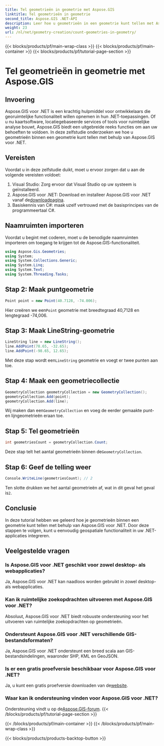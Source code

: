 ```yaml
---
title: Tel geometrieën in geometrie met Aspose.GIS
linktitle: Tel geometrieën in geometrie
second_title: Aspose.GIS .NET-API
description: Leer hoe u geometrieën in een geometrie kunt tellen met Aspose.GIS voor .NET. Stapsgewijze tutorial met codevoorbeelden voor ontwikkelaars.
weight: 23
url: /nl/net/geometry-creation/count-geometries-in-geometry/
---
```


{{< blocks/products/pf/main-wrap-class >}}
{{< blocks/products/pf/main-container >}}
{{< blocks/products/pf/tutorial-page-section >}}

# Tel geometrieën in geometrie met Aspose.GIS

## Invoering
Aspose.GIS voor .NET is een krachtig hulpmiddel voor ontwikkelaars die georuimtelijke functionaliteit willen opnemen in hun .NET-toepassingen. Of u nu kaartsoftware, locatiegebaseerde services of tools voor ruimtelijke analyse bouwt, Aspose.GIS biedt een uitgebreide reeks functies om aan uw behoeften te voldoen. In deze zelfstudie onderzoeken we hoe u geometrieën binnen een geometrie kunt tellen met behulp van Aspose.GIS voor .NET.
## Vereisten
Voordat u in deze zelfstudie duikt, moet u ervoor zorgen dat u aan de volgende vereisten voldoet:
1. Visual Studio: Zorg ervoor dat Visual Studio op uw systeem is geïnstalleerd.
2. Aspose.GIS voor .NET: Download en installeer Aspose.GIS voor .NET vanaf de[downloadpagina](https://releases.aspose.com/gis/net/).
3. Basiskennis van C#: maak uzelf vertrouwd met de basisprincipes van de programmeertaal C#.

## Naamruimten importeren
Voordat u begint met coderen, moet u de benodigde naamruimten importeren om toegang te krijgen tot de Aspose.GIS-functionaliteit.

```csharp
using Aspose.Gis.Geometries;
using System;
using System.Collections.Generic;
using System.Linq;
using System.Text;
using System.Threading.Tasks;
```

## Stap 2: Maak puntgeometrie
```csharp
Point point = new Point(40.7128, -74.006);
```
 Hier creëren we een`Point` geometrie met breedtegraad 40,7128 en lengtegraad -74,006.
## Stap 3: Maak LineString-geometrie
```csharp
LineString line = new LineString();
line.AddPoint(78.65, -32.65);
line.AddPoint(-98.65, 12.65);
```
 Met deze stap wordt een`LineString` geometrie en voegt er twee punten aan toe.
## Stap 4: Maak een geometriecollectie
```csharp
GeometryCollection geometryCollection = new GeometryCollection();
geometryCollection.Add(point);
geometryCollection.Add(line);
```
 Wij maken dan een`GeometryCollection` en voeg de eerder gemaakte punt- en lijngeometrieën eraan toe.
## Stap 5: Tel geometrieën
```csharp
int geometriesCount = geometryCollection.Count;
```
 Deze stap telt het aantal geometrieën binnen de`GeometryCollection`.
## Stap 6: Geef de telling weer
```csharp
Console.WriteLine(geometriesCount); // 2
```
 Ten slotte drukken we het aantal geometrieën af, wat in dit geval het geval is`2`.

## Conclusie
In deze tutorial hebben we geleerd hoe je geometrieën binnen een geometrie kunt tellen met behulp van Aspose.GIS voor .NET. Door deze stappen te volgen, kunt u eenvoudig geospatiale functionaliteit in uw .NET-applicaties integreren.
## Veelgestelde vragen
### Is Aspose.GIS voor .NET geschikt voor zowel desktop- als webapplicaties?
Ja, Aspose.GIS voor .NET kan naadloos worden gebruikt in zowel desktop- als webapplicaties.
### Kan ik ruimtelijke zoekopdrachten uitvoeren met Aspose.GIS voor .NET?
Absoluut, Aspose.GIS voor .NET biedt robuuste ondersteuning voor het uitvoeren van ruimtelijke zoekopdrachten op geometrieën.
### Ondersteunt Aspose.GIS voor .NET verschillende GIS-bestandsformaten?
Ja, Aspose.GIS voor .NET ondersteunt een breed scala aan GIS-bestandsindelingen, waaronder SHP, KML en GeoJSON.
### Is er een gratis proefversie beschikbaar voor Aspose.GIS voor .NET?
 Ja, u kunt een gratis proefversie downloaden van de[website](https://releases.aspose.com/).
### Waar kan ik ondersteuning vinden voor Aspose.GIS voor .NET?
 Ondersteuning vindt u op de[Aspose.GIS-forum](https://forum.aspose.com/c/gis/33).
{{< /blocks/products/pf/tutorial-page-section >}}

{{< /blocks/products/pf/main-container >}}
{{< /blocks/products/pf/main-wrap-class >}}

{{< blocks/products/products-backtop-button >}}
